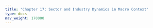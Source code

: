 ```yaml
---
title: "Chapter 17: Sector and Industry Dynamics in Macro Context"
type: docs
nav_weight: 170000
---
```

